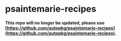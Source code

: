 # psaintemarie-recipes

#### This repo will no longer be updated, please use [https://github.com/autopkg/psaintemarie-recipes](https://github.com/autopkg/psaintemarie-recipes).
